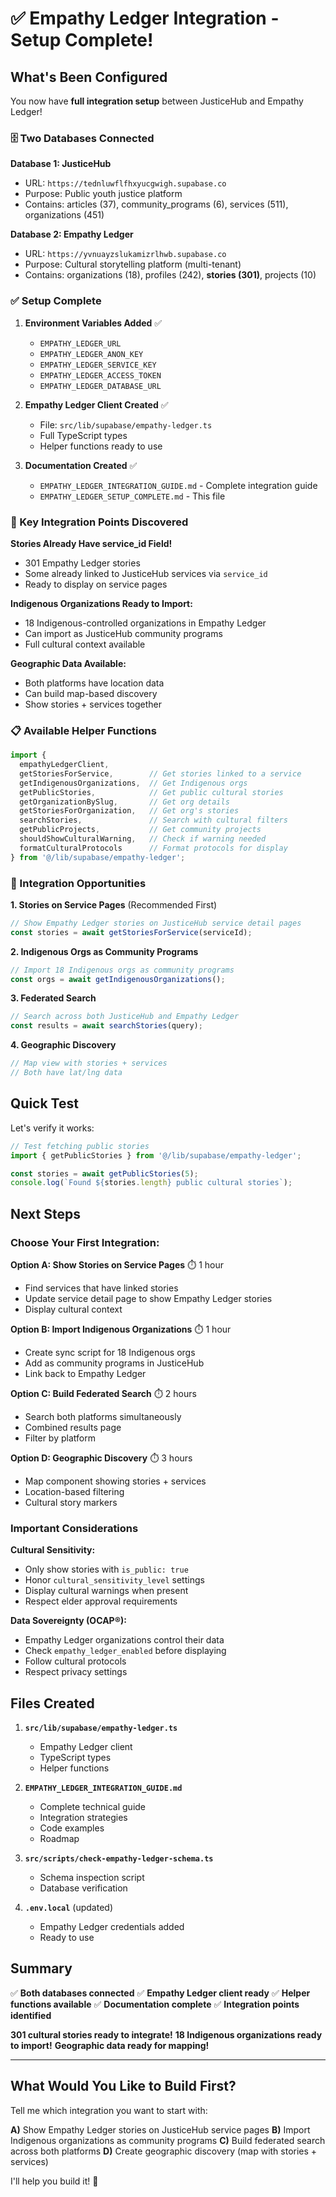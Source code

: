 # ✅ Empathy Ledger Integration - Setup Complete!

## What's Been Configured

You now have **full integration setup** between JusticeHub and Empathy Ledger!

### 🗄️ Two Databases Connected

**Database 1: JusticeHub**
- URL: `https://tednluwflfhxyucgwigh.supabase.co`
- Purpose: Public youth justice platform
- Contains: articles (37), community_programs (6), services (511), organizations (451)

**Database 2: Empathy Ledger**
- URL: `https://yvnuayzslukamizrlhwb.supabase.co`
- Purpose: Cultural storytelling platform (multi-tenant)
- Contains: organizations (18), profiles (242), **stories (301)**, projects (10)

### ✅ Setup Complete

1. **Environment Variables Added** ✅
   - `EMPATHY_LEDGER_URL`
   - `EMPATHY_LEDGER_ANON_KEY`
   - `EMPATHY_LEDGER_SERVICE_KEY`
   - `EMPATHY_LEDGER_ACCESS_TOKEN`
   - `EMPATHY_LEDGER_DATABASE_URL`

2. **Empathy Ledger Client Created** ✅
   - File: `src/lib/supabase/empathy-ledger.ts`
   - Full TypeScript types
   - Helper functions ready to use

3. **Documentation Created** ✅
   - `EMPATHY_LEDGER_INTEGRATION_GUIDE.md` - Complete integration guide
   - `EMPATHY_LEDGER_SETUP_COMPLETE.md` - This file

### 🔗 Key Integration Points Discovered

**Stories Already Have service_id Field!**
- 301 Empathy Ledger stories
- Some already linked to JusticeHub services via `service_id`
- Ready to display on service pages

**Indigenous Organizations Ready to Import:**
- 18 Indigenous-controlled organizations in Empathy Ledger
- Can import as JusticeHub community programs
- Full cultural context available

**Geographic Data Available:**
- Both platforms have location data
- Can build map-based discovery
- Show stories + services together

### 📋 Available Helper Functions

```typescript
import {
  empathyLedgerClient,
  getStoriesForService,        // Get stories linked to a service
  getIndigenousOrganizations,  // Get Indigenous orgs
  getPublicStories,            // Get public cultural stories
  getOrganizationBySlug,       // Get org details
  getStoriesForOrganization,   // Get org's stories
  searchStories,               // Search with cultural filters
  getPublicProjects,           // Get community projects
  shouldShowCulturalWarning,   // Check if warning needed
  formatCulturalProtocols      // Format protocols for display
} from '@/lib/supabase/empathy-ledger';
```

### 🎯 Integration Opportunities

**1. Stories on Service Pages** (Recommended First)
```typescript
// Show Empathy Ledger stories on JusticeHub service detail pages
const stories = await getStoriesForService(serviceId);
```

**2. Indigenous Orgs as Community Programs**
```typescript
// Import 18 Indigenous orgs as community programs
const orgs = await getIndigenousOrganizations();
```

**3. Federated Search**
```typescript
// Search across both JusticeHub and Empathy Ledger
const results = await searchStories(query);
```

**4. Geographic Discovery**
```typescript
// Map view with stories + services
// Both have lat/lng data
```

## Quick Test

Let's verify it works:

```typescript
// Test fetching public stories
import { getPublicStories } from '@/lib/supabase/empathy-ledger';

const stories = await getPublicStories(5);
console.log(`Found ${stories.length} public cultural stories`);
```

## Next Steps

### Choose Your First Integration:

**Option A: Show Stories on Service Pages** ⏱️ 1 hour
- Find services that have linked stories
- Update service detail page to show Empathy Ledger stories
- Display cultural context

**Option B: Import Indigenous Organizations** ⏱️ 1 hour
- Create sync script for 18 Indigenous orgs
- Add as community programs in JusticeHub
- Link back to Empathy Ledger

**Option C: Build Federated Search** ⏱️ 2 hours
- Search both platforms simultaneously
- Combined results page
- Filter by platform

**Option D: Geographic Discovery** ⏱️ 3 hours
- Map component showing stories + services
- Location-based filtering
- Cultural story markers

### Important Considerations

**Cultural Sensitivity:**
- Only show stories with `is_public: true`
- Honor `cultural_sensitivity_level` settings
- Display cultural warnings when present
- Respect elder approval requirements

**Data Sovereignty (OCAP®):**
- Empathy Ledger organizations control their data
- Check `empathy_ledger_enabled` before displaying
- Follow cultural protocols
- Respect privacy settings

## Files Created

1. **`src/lib/supabase/empathy-ledger.ts`**
   - Empathy Ledger client
   - TypeScript types
   - Helper functions

2. **`EMPATHY_LEDGER_INTEGRATION_GUIDE.md`**
   - Complete technical guide
   - Integration strategies
   - Code examples
   - Roadmap

3. **`src/scripts/check-empathy-ledger-schema.ts`**
   - Schema inspection script
   - Database verification

4. **`.env.local`** (updated)
   - Empathy Ledger credentials added
   - Ready to use

## Summary

✅ **Both databases connected**
✅ **Empathy Ledger client ready**
✅ **Helper functions available**
✅ **Documentation complete**
✅ **Integration points identified**

**301 cultural stories ready to integrate!**
**18 Indigenous organizations ready to import!**
**Geographic data ready for mapping!**

---

## What Would You Like to Build First?

Tell me which integration you want to start with:

**A)** Show Empathy Ledger stories on JusticeHub service pages
**B)** Import Indigenous organizations as community programs
**C)** Build federated search across both platforms
**D)** Create geographic discovery (map with stories + services)

I'll help you build it! 🚀
